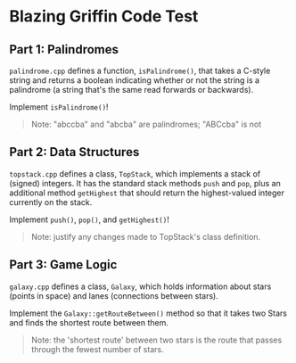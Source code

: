 # Blazing Griffin Code Test

## Part 1: Palindromes

`palindrome.cpp` defines a function, `isPalindrome()`, that takes a C-style 
string and returns a boolean indicating whether or not the string is a 
palindrome (a string that's the same read forwards or backwards). 

Implement `isPalindrome()`!

> Note: "abccba" and "abcba" are palindromes; "ABCcba" is not

## Part 2: Data Structures

`topstack.cpp` defines a class, `TopStack`, which implements a stack of (signed)
integers. It has the standard stack methods `push` and `pop`, plus an additional
method `getHighest` that should return the highest-valued integer currently on
the stack.

Implement `push()`, `pop()`, and `getHighest()`!

> Note: justify any changes made to TopStack's class definition.

## Part 3: Game Logic

`galaxy.cpp` defines a class, `Galaxy`, which holds information about stars 
(points in space) and lanes (connections between stars).

Implement the `Galaxy::getRouteBetween()` method so that it takes two Stars and 
finds the shortest route between them.

> Note: the 'shortest route' between two stars is the route that passes through
> the fewest number of stars.